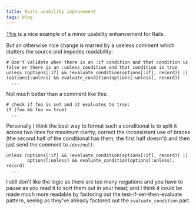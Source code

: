 ```yaml
---
title: Rails usability improvement
tags: blog
---
```


[This](http://dev.rubyonrails.org/changeset/7215%20) is a nice example of a minor usability enhancement for Rails.

But an otherwise nice change is marred by a useless comment which clutters the source and impedes readability:

    # Don't validate when there is an :if condition and that condition is false or there is an :unless condition and that condition is true
    unless (options[:if] && !evaluate_condition(options[:if], record)) || (options[:unless] && evaluate_condition(options[:unless], record))
      ...

Not much better than a comment like this:

    # check if foo is set and it evaluates to true:
    if (foo && foo == true)
      ...

Personally I think the best way to format such a conditional is to split it across two lines for maximum clarity, correct the inconsistent use of braces (the second half of the conditional has them, the first half doesn't) and then just send the comment to `/dev/null`:

    unless (options[:if] && !evaluate_condition(options[:if], record)) ||
            options[:unless] && evaluate_condition(options[:unless], record)
      ...

I still don't like the logic as there are too many negations and you have to pause as you read it to sort them out in your head; and I think it could be made much more readable by factoring out the test-if-set-then-evaluate pattern, seeing as they've already factored out the `evaluate_condition` part.

